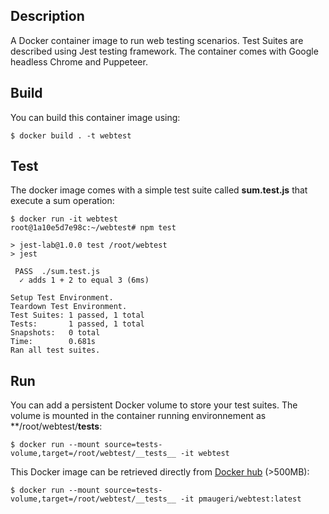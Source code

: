 
## Description

A Docker container image to run web testing scenarios. Test Suites are described using Jest testing framework. The container comes with Google headless Chrome and Puppeteer.

## Build

You can build this container image using:

```
$ docker build . -t webtest
```

## Test

The docker image comes with a simple test suite called **sum.test.js** that execute a sum operation:

```
$ docker run -it webtest
root@1a10e5d7e98c:~/webtest# npm test

> jest-lab@1.0.0 test /root/webtest
> jest

 PASS  ./sum.test.js
  ✓ adds 1 + 2 to equal 3 (6ms)

Setup Test Environment.
Teardown Test Environment.
Test Suites: 1 passed, 1 total
Tests:       1 passed, 1 total
Snapshots:   0 total
Time:        0.681s
Ran all test suites.
```

## Run 

You can add a persistent Docker volume to store your test suites. The volume is mounted in the container running environnement as **/root/webtest/__tests__:

```
$ docker run --mount source=tests-volume,target=/root/webtest/__tests__ -it webtest
```

This Docker image can be retrieved directly from [Docker hub](https://cloud.docker.com/repository/docker/pmaugeri/webtest) (>500MB):

```
$ docker run --mount source=tests-volume,target=/root/webtest/__tests__ -it pmaugeri/webtest:latest
```


